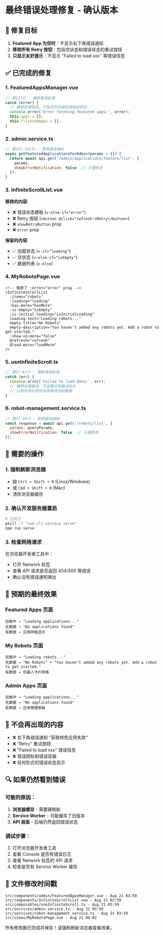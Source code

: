 # 最终错误处理修复 - 确认版本

## 🎯 修复目标
1. **Featured App 为空时**：不显示右下角错误通知
2. **移除所有 Retry 按钮**：包括空状态和错误状态的重试按钮
3. **只显示友好提示**：不显示 "Failed to load xxx" 等错误信息

## ✅ 已完成的修复

### 1. FeaturedAppsManager.vue
```javascript
// 第113行 - 静默错误处理
catch (error) {
  // 静默处理错误，不显示任何通知或错误状态
  console.error('Error fetching featured apps:', error);
  this.apps = [];
  this.filteredApps = [];
}
```

### 2. admin.service.ts  
```javascript
// 第147-152行 - 禁用错误通知
async getFeaturedApplicationsForAdmin(params = {}) {
  return await api.get('/admin/applications/feature/list', {
    params,
    showErrorNotification: false  // 关键修改
  });
}
```

### 3. InfiniteScrollList.vue
**移除的内容**:
- ❌ 错误状态模板 (`v-else-if="error"`)
- ❌ Retry 按钮 (`<button @click="refresh">Retry</button>`)
- ❌ `showRetryButton` prop
- ❌ `error` prop

**保留的内容**:
- ✅ 加载状态 (`v-if="loading"`)
- ✅ 空状态 (`v-else-if="isEmpty"`)
- ✅ 数据列表 (`v-else`)

### 4. MyRobotsPage.vue
```vue
<!-- 移除了 :error="error" prop -->
<InfiniteScrollList
  :items="robots"
  :loading="loading"
  :has-more="hasMore"
  :is-empty="isEmpty"
  :is-initial-loading="isInitialLoading"
  loading-text="Loading robots..."
  empty-title="No Robots"
  empty-description="You haven't added any robots yet. Add a robot to get started."
  :show-no-more="false"
  @refresh="refresh"
  @load-more="loadMore"
/>
```

### 5. useInfiniteScroll.ts
```javascript
// 第57-61行 - 静默错误处理
catch (err) {
  console.error('Failed to load data:', err);
  // 静默处理错误，不设置任何错误状态
  // 让组件显示空状态或保持当前数据
}
```

### 6. robot-management.service.ts
```javascript
// 第37-40行 - 禁用错误通知
const response = await api.get('/robots/list', {
  params: queryParams,
  showErrorNotification: false  // 关键修改
});
```

## 🔄 需要的操作

### 1. 强制刷新浏览器
- 按 `Ctrl + Shift + R` (Linux/Windows)
- 或 `Cmd + Shift + R` (Mac)
- 清除浏览器缓存

### 2. 确认开发服务器重启
```bash
# 已执行
pkill -f "vue-cli-service serve"
npm run serve
```

### 3. 检查网络请求
在浏览器开发者工具中：
- 打开 Network 标签
- 查看 API 请求是否返回 404/500 等错误
- 确认没有错误通知弹出

## 📱 预期的最终效果

### Featured Apps 页面
```
加载中 → "Loading applications..."
无数据 → "No applications found"
有数据 → 应用网格显示
```

### My Robots 页面
```
加载中 → "Loading robots..."
无数据 → "No Robots" + "You haven't added any robots yet. Add a robot to get started."
有数据 → 机器人卡片网格
```

### Admin Apps 页面
```
加载中 → "Loading applications..."
无数据 → "No applications found"
有数据 → 应用管理表格
```

## 🚫 不会再出现的内容

- ❌ 右下角错误通知 "获取特色应用失败"
- ❌ "Retry" 重试按钮
- ❌ "Failed to load xxx" 错误信息
- ❌ 错误图标和错误容器
- ❌ 任何形式的错误状态显示

## 🔍 如果仍然看到错误

### 可能的原因：
1. **浏览器缓存** - 需要硬刷新
2. **Service Worker** - 可能缓存了旧版本
3. **API 层面** - 后端仍然返回错误状态

### 调试步骤：
1. 打开浏览器开发者工具
2. 查看 Console 是否有错误日志
3. 查看 Network 标签的 API 请求
4. 检查是否有 Service Worker 缓存

## 📝 文件修改时间戳
```
src/components/admin/FeaturedAppsManager.vue - Aug 21 03:59
src/components/InfiniteScrollList.vue - Aug 21 03:59  
src/composables/useInfiniteScroll.ts - Aug 21 03:59
src/services/admin.service.ts - Aug 21 03:59
src/services/robot-management.service.ts - Aug 21 03:59
src/views/MyRobotsPage.vue - Aug 21 04:02
```

所有修改都已完成并保存！请强制刷新浏览器查看效果。
